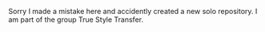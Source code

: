 Sorry I made a mistake here and accidently created a new solo repository. I am part of the group True Style Transfer.

